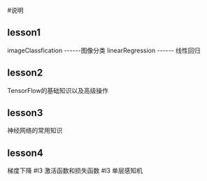 #说明
## lesson1
imageClassfication ------图像分类
linearRegression ------ 线性回归

## lesson2
TensorFlow的基础知识以及高级操作

## lesson3
神经网络的常用知识

## lesson4
梯度下降
#l3  激活函数和损失函数
#l3  单层感知机